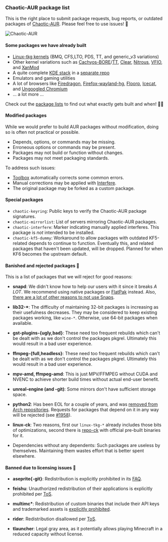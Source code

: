 ### Chaotic-AUR package list

This is the right place to submit package requests, bug reports, or outdated packages of [Chaotic-AUR](https://aur.chaotic.cx). Please feel free to use issues! 📜

![Chaotic-AUR](https://avatars.githubusercontent.com/u/66071775?s=400&u=99bc0536e7e77fe3e58839996600848f2d930ed5&v=4)

#### Some packages we have already built

- [Linux-tkg kernels](https://github.com/Frogging-Family/linux-tkg) (BMQ, CFS,LTO, PDS, TT, and generic_v3 variations)
- Other kernel variations such as
    [Cachyos-BORE](https://aur.archlinux.org/packages/linux-cachyos-bore)/[TT](https://aur.archlinux.org/packages/linux-tt),
    [Clear](https://aur.archlinux.org/packages/linux-clear),
    [Nitrous](https://aur.archlinux.org/packages/linux-nitrous),
    [VFIO](https://aur.archlinux.org/packages/linux-vfio),
    and [XanMod](https://aur.archlinux.org/packages/linux-xanmod)
- A quite complete [KDE stack](https://invent.kde.org/explore/groups?sort=name_asc) in a [separate repo](https://forum.garudalinux.org/t/kde-6-repository-testing/31442)
- Emulators and gaming utilities
- A lot of browsers like
    [Firedragon](https://github.com/dr460nf1r3/firedragon-browser),
    [Firefox-wayland-hg](https://aur.archlinux.org/packages/firefox-wayland-hg),
    [Floorp](https://floorp.app/),
    [Icecat](http://www.gnu.org/software/gnuzilla/),
    and [Ungoogled Chromium](https://github.com/Eloston/ungoogled-chromium)
- ... a lot more ...

Check out the [package lists](https://github.com/chaotic-aur/packages/find/main) to find out what exactly gets built and when! 🕵️‍♀️

#### Modified packages

While we would prefer to build AUR packages without modification, doing so is often not practical or possible.

- Depends, options, or commands may be missing.
- Erroneous options or commands may be present.
- Packages may not build or function without changes.
- Packages may not meet packaging standards.

To address such issues:

- [Toolbox](https://github.com/chaotic-aur/toolbox) automatically corrects some common errors.
- Manual corrections may be applied with [Interfere](https://github.com/chaotic-aur/interfere).
- The original package may be forked as a custom package.

#### Special packages

- `chaotic-keyring`: Public keys to verify the Chaotic-AUR package signatures.
- `chaotic-mirrorlist`: List of servers mirroring Chaotic-AUR packages.
- `chaotic-interfere`: Marker indicating manually applied interferes.  This package is *not* intended to be installed.
- `chaotic-kf5-dummy`: Workaround to allow packages with outdated KF5-related depends to continue to function.  Eventually this, and related packages that haven't been updated, will be dropped.  Planned for when KF6 becomes the upstream default.

#### Banished and rejected packages 📑

This is a list of packages that we will reject for good reasons:

- **snapd**: We didn't know how to help our users with it since it breaks *A LOT*. We recommend using native packages or [FlatPak](https://wiki.archlinux.org/title/Flatpak) instead. Also, [there are a lot of other reasons to not use Snaps](https://old.reddit.com/r/linuxmemes/comments/ppyz0g/damn_you_ubuntu/hd7jg1p/).

- **lib32-\***: The difficulty of maintaining 32-bit packages is increasing as their usefulness decreases.  They may be considered to keep existing packages working, like `wine-*`.  Otherwise, use 64-bit packages when available.

- **gst-plugins-{ugly,bad}**: These need too frequent rebuilds which can't be dealt with as we don't control the packages pkgrel. Ultimately this would result in a bad user experience.

- **ffmpeg-{full,headless}**:  These need too frequent rebuilds which can't be dealt with as we don't control the packages pkgrel. Ultimately this would result in a bad user experience.

- **mpv-amd, ffmpeg-amd**: This is just MPV/FFMPEG without CUDA and NVENC to achieve shorter build times without actual end-user benefit.

- **unreal-engine (and -git)**: Some mirrors don't have sufficient storage space.

- **python2**: Has been EOL for a couple of years, and was [removed from Arch repositories](https://archlinux.org/news/removing-python2-from-the-repositories/). Requests for packages that depend on it in any way will be rejected (see [#1958](https://github.com/chaotic-aur/packages/issues/1958)).

- **linux-ck**: Two reasons, first our `linux-tkg-*` already includes those bits of optimizations, second there is [repo-ck](https://wiki.archlinux.org/title/Unofficial_user_repositories#repo-ck) with official pre-built binaries for it.

- Dependencies without any dependents: Such packages are useless by themselves.  Maintaining them wastes effort that is better spent elsewhere.

#### Banned due to licensing issues 🛑

- **aseprite{-git}**: Redistribution is explicitly prohibited in its [FAQ](https://www.aseprite.org/faq/#can-i-redistribute-aseprite).

- **feishu**: Unauthorized redistribution of their applications is explicitly prohibited per [ToS](https://www.feishu.cn/en/terms).

- **multimc\***: Redistribution of custom binaries that include their API keys and trademarked assets is [explicitly prohibited](https://multimc.org/#Branding).

- **rider**: Redistribution disallowed per [ToS](https://www.jetbrains.com/legal/docs/toolbox/user).

- **tlauncher**: Legal gray area, as it potentially allows playing Minecraft in a reduced capacity without license.
